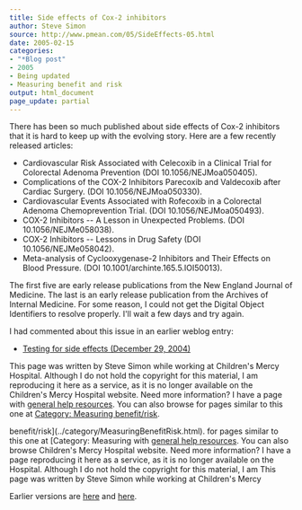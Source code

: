```yaml
---
title: Side effects of Cox-2 inhibitors
author: Steve Simon
source: http://www.pmean.com/05/SideEffects-05.html
date: 2005-02-15
categories:
- "*Blog post"
- 2005
- Being updated
- Measuring benefit and risk
output: html_document
page_update: partial
---
```


There has been so much published about side effects of Cox-2 inhibitors
that it is hard to keep up with the evolving story. Here are a few
recently released articles:

- Cardiovascular Risk Associated with Celecoxib in a Clinical Trial
for Colorectal Adenoma Prevention (DOI 10.1056/NEJMoa050405).
- Complications of the COX-2 Inhibitors Parecoxib and Valdecoxib after
Cardiac Surgery. (DOI 10.1056/NEJMoa050330).
- Cardiovascular Events Associated with Rofecoxib in a Colorectal
Adenoma Chemoprevention Trial. (DOI 10.1056/NEJMoa050493).
- COX-2 Inhibitors \-- A Lesson in Unexpected Problems. (DOI
10.1056/NEJMe058038).
- COX-2 Inhibitors \-- Lessons in Drug Safety (DOI
10.1056/NEJMe058042).
- Meta-analysis of Cyclooxygenase-2 Inhibitors and Their Effects on
Blood Pressure. (DOI 10.1001/archinte.165.5.IOI50013).

The first five are early release publications from the New England
Journal of Medicine. The last is an early release publication from the
Archives of Internal Medicine. For some reason, I could not get the
Digital Object Identifiers to resolve properly. I'll wait a few days
and try again.

I had commented about this issue in an earlier weblog entry:

- [Testing for side effects (December
29, 2004)](http://www.pmean.com/weblog2004/SideEffects.asp)

This page was written by Steve Simon while working at Children's Mercy
Hospital. Although I do not hold the copyright for this material, I am
reproducing it here as a service, as it is no longer available on the
Children's Mercy Hospital website. Need more information? I have a page
with [general help resources](../GeneralHelp.html). You can also browse
for pages similar to this one at [Category: Measuring
benefit/risk](../category/MeasuringBenefitRisk.html).
<!---More--->
benefit/risk](../category/MeasuringBenefitRisk.html).
for pages similar to this one at [Category: Measuring
with [general help resources](../GeneralHelp.html). You can also browse
Children's Mercy Hospital website. Need more information? I have a page
reproducing it here as a service, as it is no longer available on the
Hospital. Although I do not hold the copyright for this material, I am
This page was written by Steve Simon while working at Children's Mercy

<!---Do not use
**[StATS]: Side effects of Cox-2 inhibitors
This page was written by Steve Simon while working at Children's Mercy
Hospital. Although I do not hold the copyright for this material, I am
reproducing it here as a service, as it is no longer available on the
Children's Mercy Hospital website. Need more information? I have a page
with [general help resources](../GeneralHelp.html). You can also browse
for pages similar to this one at [Category: Measuring
benefit/risk](../category/MeasuringBenefitRisk.html).
--->


Earlier versions are [here][sim1] and [here][sim2].

[sim1]: http://www.pmean.com/05/SideEffects-05.html
[sim2]: http://new.pmean.com/cox-2-inhibitors/

